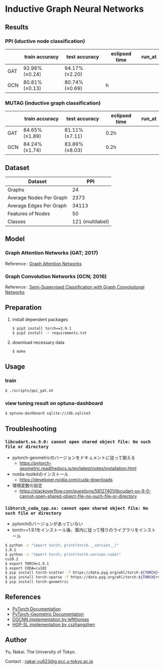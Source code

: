 # Inductive Graph Neural Networks

## Results

### PPI (iductive node classification)

| | train accuracy | test accuracy | eclipsed time | run_at |
| ---- | ---- | ---- | ---- | ---- |
| GAT | 92.96% (±0.24) | 94.17% (±2.20) | |
| GCN | 80.81% (±0.13) | 80.74% (±0.69) | h | |

### MUTAG (inductive graph classification)

| | train accuracy | test accuracy | eclipsed time | run_at |
| ---- | ---- | ---- | ---- | ---- |
| GAT | 84.65% (±1.89) | 81.11% (±7.11) | 0.2h | |
| GCN | 84.24% (±1.74) | 83.89% (±8.03) | 0.2h | |

## Dataset

| Dataset | PPI |
| ---- | ---- |
| Graphs | 24 |
| Average Nodes Per Graph | 2373 |
| Average Edges Per Graph | 34113 |
| Features of Nodes | 50 |
| Classes | 121 (multilabel) |

## Model

### Graph Attention Networks (GAT; 2017)

Reference : [Graph Attention Networks](https://arxiv.org/abs/1710.10903)

### Graph Convolution Networks (GCN; 2016)

Reference : [Semi-Supervised Classification with Graph Convolutional Networks](https://arxiv.org/abs/1609.02907)

## Preparation

1. install dependent packages

	```bash
	$ pip3 install torch==1.9.1
	$ pip3 install -r requirements.txt
	```

2. download necessary data

	```bash
	$ make
	```

## Usage

### train

```bash
$ ./scripts/ppi_gat.sh
```

### view tuning result on optuna-dashboard

```bash
$ optuna-dashboard sqlite:///db.sqlite3
```



## Troubleshooting

### `libcudart.so.9.0: cannot open shared object file: No such file or directory`

- pytorch-geometricのバージョンをドキュメントに従って揃える
	- https://pytorch-geometric.readthedocs.io/en/latest/notes/installation.html
- nvidia-toolkitのインストール
	- https://developer.nvidia.com/cuda-downloads
- 環境変数の設定
	- https://stackoverflow.com/questions/58127401/libcudart-so-9-0-cannot-open-shared-object-file-no-such-file-or-directory


### `libtorch_cuda_cpp.so: cannot open shared object file: No such file or directory`

- pytorchのバージョンがあっていない
- torch==1.9.1をインストール後、案内に従って残りのライブラリをインストール

```bash
$ python -c "import torch; print(torch.__version__)"
1.9.1
$ python -c "import torch; print(torch.version.cuda)"
cu10.2
$ export TORCH=1.9.1
$ export CUDA=cu102
$ pip install torch-scatter -f https://data.pyg.org/whl/torch-${TORCH}+${CUDA}.html
$ pip install torch-sparse -f https://data.pyg.org/whl/torch-${TORCH}+${CUDA}.html
$ pip install torch-geometric
```

## References

- [PyTorch Documentation](https://pytorch.org/docs/stable/index.html)
- [PyTorch-Geometric Documentation](https://pytorch-geometric.readthedocs.io/en/latest/)
- [DGCNN implementation by leftthomas](https://github.com/leftthomas/DGCNN)
- [HGP-SL implementation by cszhangzhen](https://github.com/cszhangzhen/HGP-SL)

## Author

Yu, Nakai. The University of Tokyo.

Contact : nakai-yu623@g.ecc.u-tokyo.ac.jp

